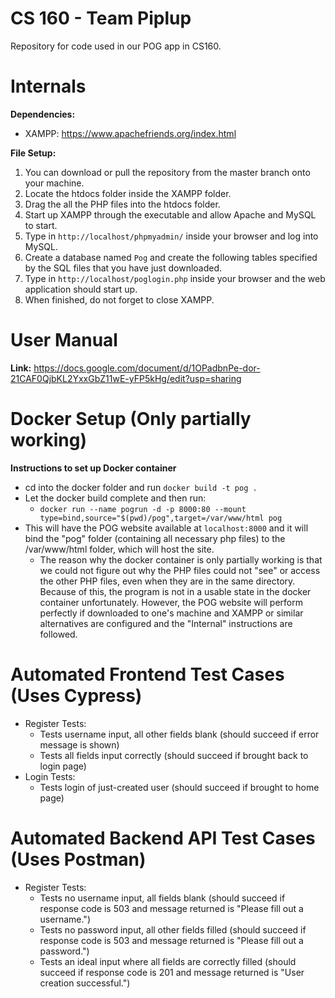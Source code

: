 # CS 160 - Team Piplup
Repository for code used in our POG app in CS160.

# Internals
**Dependencies:**
- XAMPP: https://www.apachefriends.org/index.html

**File Setup:**
1. You can download or pull the repository from the master branch onto your machine.
2. Locate the htdocs folder inside the XAMPP folder.
3. Drag the all the PHP files into the htdocs folder.
4. Start up XAMPP through the executable and allow Apache and MySQL to start.
5. Type in `http://localhost/phpmyadmin/` inside your browser and log into MySQL.
6. Create a database named `Pog` and create the following tables specified by the SQL files that you have just downloaded.
7. Type in `http://localhost/poglogin.php` inside your browser and the web application should start up.
8. When finished, do not forget to close XAMPP.

# User Manual
**Link:** https://docs.google.com/document/d/1OPadbnPe-dor-21CAF0QjbKL2YxxGbZ11wE-yFP5kHg/edit?usp=sharing

# Docker Setup (Only partially working)
**Instructions to set up Docker container**
- cd into the docker folder and run `docker build -t pog .`
- Let the docker build complete and then run: 
  - `docker run --name pogrun -d -p 8000:80 --mount type=bind,source="$(pwd)/pog",target=/var/www/html pog`
 - This will have the POG website available at `localhost:8000` and it will bind the "pog" folder (containing all necessary php files) to the /var/www/html folder, which will host the site.
    - The reason why the docker container is only partially working is that we could not figure out why the PHP files could not "see" or access the other PHP files, even when they are in the same directory. Because of this, the program is not in a usable state in the docker container unfortunately. However, the POG website will perform perfectly if downloaded to one's machine and XAMPP or similar alternatives are configured and the "Internal" instructions are followed.

# Automated Frontend Test Cases (Uses Cypress)
- Register Tests:
  - Tests username input, all other fields blank (should succeed if error message is shown)
  - Tests all fields input correctly (should succeed if brought back to login page)
- Login Tests:
  - Tests login of just-created user (should succeed if brought to home page)
  
# Automated Backend API Test Cases (Uses Postman)
- Register Tests:
  - Tests no username input, all fields blank (should succeed if response code is 503 and message returned is "Please fill out a username.")
  - Tests no password input, all other fields filled (should succeed if response code is 503 and message returned is "Please fill out a password.")
  - Tests an ideal input where all fields are correctly filled (should succeed if response code is 201 and message returned is "User creation successful.")
